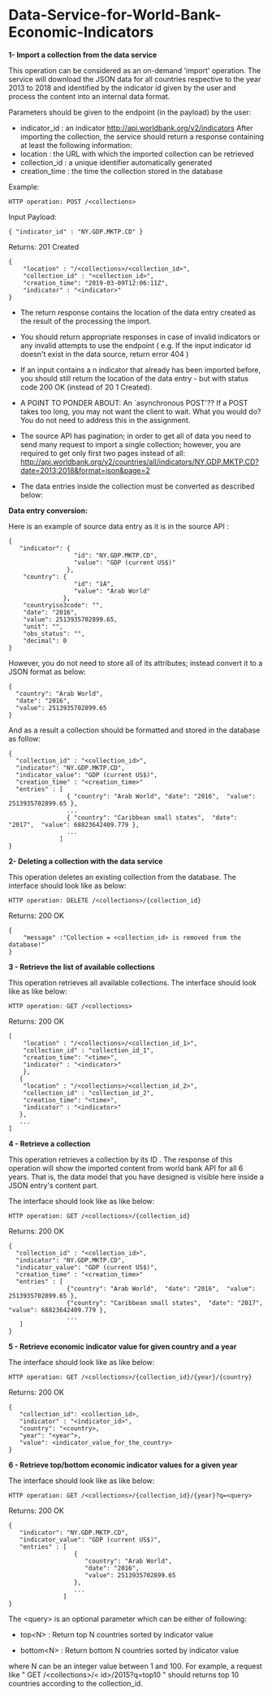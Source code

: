 # Data-Service-for-World-Bank-Economic-Indicators

**1- Import a collection from the data service**

This operation can be considered as an on-demand 'import' operation. The service will download the JSON data for all countries respective to the year 2013 to 2018 and identified by the indicator id given by the user and process the content into an internal data format.

Parameters should be given to the endpoint (in the payload) by the user:

* indicator_id : an indicator http://api.worldbank.org/v2/indicators
After importing the collection, the service should return a response containing at least the following information: 
* location : the URL with which the imported collection can be retrieved
* collection_id : a unique identifier automatically generated
* creation_time : the time the collection stored in the database

Example:

```HTTP operation: POST /<collections>```

Input Payload:

```{ "indicator_id" : "NY.GDP.MKTP.CD" }```

Returns: 201 Created

```
{ 
    "location" : "/<collections>/<collection_id>", 
    "collection_id" : "<collection_id>",  
    "creation_time": "2019-03-09T12:06:11Z",
    "indicator" : "<indicator>"
}
```


* The return response contains the location of the data entry created as the result of the processing the import.

* You should return appropriate responses in case of invalid indicators or any invalid attempts to use the endpoint ( e.g. If the input indicator id doesn't exist in the data source, return error 404 )

* If an input contains a n indicator that already has been imported before, you should still return the location of the data entry - but with status code 200 OK (instead of 20 1 Created).

* A POINT TO PONDER ABOUT: An `asynchronous POST'?? If a POST takes too long, you may not want the client to wait. What you would do? You do not need to address this in the assignment.

* The source API has pagination; in order to get all of data you need to send many request to import a single collection; however, you are required to get only first two pages instead of all: 
http://api.worldbank.org/v2/countries/all/indicators/NY.GDP.MKTP.CD?date=2013:2018&format=json&page=2

* The data entries inside the collection must be converted as described below:

**Data entry conversion:**

Here is an example of source data entry as it is in the source API :

```
{ 
   "indicator": { 
                  "id": "NY.GDP.MKTP.CD", 
                  "value": "GDP (current US$)" 
                }, 
    "country": { 
                  "id": "1A", 
                  "value": "Arab World" 
               }, 
    "countryiso3code": "", 
    "date": "2016", 
    "value": 2513935702899.65, 
    "unit": "", 
    "obs_status": "", 
    "decimal": 0 
}
```
However, you do not need to store all of its attributes; instead convert it to a JSON format as below:

```
{ 
  "country": "Arab World",
  "date": "2016",
  "value": 2513935702899.65
}
```
And as a result a collection should be formatted and stored in the database as follow:

```
{  
  "collection_id" : "<collection_id>",
  "indicator": "NY.GDP.MKTP.CD",
  "indicator_value": "GDP (current US$)",
  "creation_time" : "<creation_time>"
  "entries" : [
                { "country": "Arab World", "date": "2016",  "value": 2513935702899.65 },
                ...
                { "country": "Caribbean small states",  "date": "2017",  "value": 68823642409.779 },
                ...
              ]
}
```
**2- Deleting a collection with the data service**

This operation deletes an existing collection from the database. The interface should look like as below:

```HTTP operation: DELETE /<collections>/{collection_id}```

Returns: 200 OK 
```
{ 
    "message" :"Collection = <collection_id> is removed from the database!"
}
```

**3 - Retrieve the list of available collections**

This operation retrieves all available collections. The interface should look like as like below:

```HTTP operation: GET /<collections>```

Returns: 200 OK 
```
[
    "location" : "/<collections>/<collection_id_1>", 
    "collection_id" : "collection_id_1",  
    "creation_time": "<time>",
    "indicator" : "<indicator>"
    },
   { 
    "location" : "/<collections>/<collection_id_2>", 
    "collection_id" : "collection_id_2",  
    "creation_time": "<time>",
    "indicator" : "<indicator>"
   },
   ...
]
```

**4 - Retrieve a collection**

This operation retrieves a collection by its ID . The response of this operation will show the imported content from world bank API for all 6 years. That is, the data model that you have designed is visible here inside a JSON entry's content part.

The interface should look like as like below:

```HTTP operation: GET /<collections>/{collection_id}```

Returns: 200 OK 
```
{  
  "collection_id" : "<collection_id>",
  "indicator": "NY.GDP.MKTP.CD",
  "indicator_value": "GDP (current US$)",
  "creation_time" : "<creation_time>"
  "entries" : [
                {"country": "Arab World",  "date": "2016",  "value": 2513935702899.65 },
                {"country": "Caribbean small states",  "date": "2017",  "value": 68823642409.779 },
                ...
   ]
}
```

**5 - Retrieve economic indicator value for given country and a year**

The interface should look like as like below:

``HTTP operation: GET /<collections>/{collection_id}/{year}/{country}``

Returns: 200 OK
```
{ 
   "collection_id": <collection_id>,
   "indicator" : "<indicator_id>",
   "country": "<country>, 
   "year": "<year">,
   "value": <indicator_value_for_the_country>
}
```

**6 - Retrieve top/bottom economic indicator values for a given year**

The interface should look like as like below:

```HTTP operation: GET /<collections>/{collection_id}/{year}?q=<query>```

Returns: 200 OK
```
{ 
   "indicator": "NY.GDP.MKTP.CD",
   "indicator_value": "GDP (current US$)",
   "entries" : [
                  { 
                     "country": "Arab World",
                     "date": "2016",
                     "value": 2513935702899.65
                  },
                  ...
               ]
}
```
The \<query\> is an optional parameter which can be either of following: 

* top\<N\> : Return top N countries sorted by indicator value

* bottom\<N\> : Return bottom N countries sorted by indicator value

where N can be an integer value between 1 and 100. For example, a request like " GET /\<collections\>/\< id\>/2015?q=top10 " should returns top 10 countries according to the collection_id.
